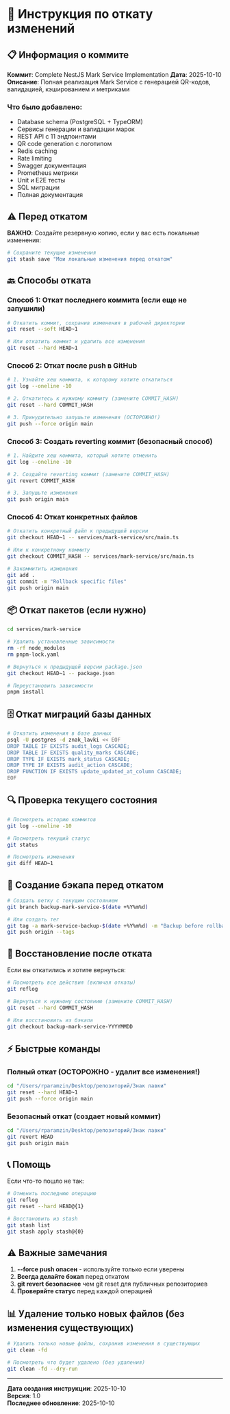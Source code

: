 # 🔄 Инструкция по откату изменений

## 📋 Информация о коммите

**Коммит**: Complete NestJS Mark Service Implementation
**Дата**: 2025-10-10
**Описание**: Полная реализация Mark Service с генерацией QR-кодов, валидацией, кэшированием и метриками

### Что было добавлено:
- Database schema (PostgreSQL + TypeORM)
- Сервисы генерации и валидации марок
- REST API с 11 эндпоинтами
- QR code generation с логотипом
- Redis caching
- Rate limiting
- Swagger документация
- Prometheus метрики
- Unit и E2E тесты
- SQL миграции
- Полная документация

## ⚠️ Перед откатом

**ВАЖНО**: Создайте резервную копию, если у вас есть локальные изменения:

```bash
# Сохраните текущие изменения
git stash save "Мои локальные изменения перед откатом"
```

## 🔙 Способы отката

### Способ 1: Откат последнего коммита (если еще не запушили)

```bash
# Откатить коммит, сохранив изменения в рабочей директории
git reset --soft HEAD~1

# Или откатить коммит и удалить все изменения
git reset --hard HEAD~1
```

### Способ 2: Откат после push в GitHub

```bash
# 1. Узнайте хеш коммита, к которому хотите откатиться
git log --oneline -10

# 2. Откатитесь к нужному коммиту (замените COMMIT_HASH)
git reset --hard COMMIT_HASH

# 3. Принудительно запушьте изменения (ОСТОРОЖНО!)
git push --force origin main
```

### Способ 3: Создать reverting коммит (безопасный способ)

```bash
# 1. Найдите хеш коммита, который хотите отменить
git log --oneline -10

# 2. Создайте reverting коммит (замените COMMIT_HASH)
git revert COMMIT_HASH

# 3. Запушьте изменения
git push origin main
```

### Способ 4: Откат конкретных файлов

```bash
# Откатить конкретный файл к предыдущей версии
git checkout HEAD~1 -- services/mark-service/src/main.ts

# Или к конкретному коммиту
git checkout COMMIT_HASH -- services/mark-service/src/main.ts

# Закоммитить изменения
git add .
git commit -m "Rollback specific files"
git push origin main
```

## 📦 Откат пакетов (если нужно)

```bash
cd services/mark-service

# Удалить установленные зависимости
rm -rf node_modules
rm pnpm-lock.yaml

# Вернуться к предыдущей версии package.json
git checkout HEAD~1 -- package.json

# Переустановить зависимости
pnpm install
```

## 🗄️ Откат миграций базы данных

```bash
# Откатить изменения в базе данных
psql -U postgres -d znak_lavki << EOF
DROP TABLE IF EXISTS audit_logs CASCADE;
DROP TABLE IF EXISTS quality_marks CASCADE;
DROP TYPE IF EXISTS mark_status CASCADE;
DROP TYPE IF EXISTS audit_action CASCADE;
DROP FUNCTION IF EXISTS update_updated_at_column CASCADE;
EOF
```

## 🔍 Проверка текущего состояния

```bash
# Посмотреть историю коммитов
git log --oneline -10

# Посмотреть текущий статус
git status

# Посмотреть изменения
git diff HEAD~1
```

## 💾 Создание бэкапа перед откатом

```bash
# Создать ветку с текущим состоянием
git branch backup-mark-service-$(date +%Y%m%d)

# Или создать тег
git tag -a mark-service-backup-$(date +%Y%m%d) -m "Backup before rollback"
git push origin --tags
```

## 🚀 Восстановление после отката

Если вы откатились и хотите вернуться:

```bash
# Посмотреть все действия (включая откаты)
git reflog

# Вернуться к нужному состоянию (замените COMMIT_HASH)
git reset --hard COMMIT_HASH

# Или восстановить из бэкапа
git checkout backup-mark-service-YYYYMMDD
```

## ⚡ Быстрые команды

### Полный откат (ОСТОРОЖНО - удалит все изменения!)
```bash
cd "/Users/rparamzin/Desktop/репозиторий/Знак лавки"
git reset --hard HEAD~1
git push --force origin main
```

### Безопасный откат (создает новый коммит)
```bash
cd "/Users/rparamzin/Desktop/репозиторий/Знак лавки"
git revert HEAD
git push origin main
```

## 📞 Помощь

Если что-то пошло не так:

```bash
# Отменить последнюю операцию
git reflog
git reset --hard HEAD@{1}

# Восстановить из stash
git stash list
git stash apply stash@{0}
```

## ⚠️ Важные замечания

1. **--force push опасен** - используйте только если уверены
2. **Всегда делайте бэкап** перед откатом
3. **git revert безопаснее** чем git reset для публичных репозиториев
4. **Проверяйте статус** перед каждой операцией

## 📊 Удаление только новых файлов (без изменения существующих)

```bash
# Удалить только новые файлы, сохранив изменения в существующих
git clean -fd

# Посмотреть что будет удалено (без удаления)
git clean -fd --dry-run
```

---

**Дата создания инструкции**: 2025-10-10  
**Версия**: 1.0  
**Последнее обновление**: 2025-10-10

